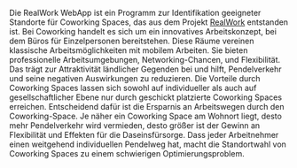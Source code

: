 Die RealWork WebApp ist ein Programm zur Identifikation geeigneter Standorte für Coworking Spaces, das aus dem Projekt [RealWork](https://kommunen-innovativ.de/realwork) entstanden ist. Bei Coworking handelt es sich um ein innovatives Arbeitskonzept, bei dem Büros für Einzelpersonen bereitstehen. Diese Räume vereinen klassische Arbeitsmöglichkeiten mit mobilem Arbeiten. Sie bieten professionelle Arbeitsumgebungen, Networking-Chancen, und Flexibilität. Das trägt zur Attraktivität ländlicher Gegenden bei und hilft, Pendelverkehr und seine negativen Auswirkungen zu reduzieren.
Die Vorteile durch Coworking Spaces lassen sich sowohl auf individueller als auch auf gesellschaftlicher Ebene nur durch geschickt platzierte Coworking Spaces erreichen. Entscheidend dafür ist die Ersparnis an Arbeitswegen durch den Coworking-Space. Je näher ein Coworking Space am Wohnort liegt, desto mehr Pendelverkehr wird vermieden, desto größer ist der Gewinn an Flexibilität und Effekten für die Daseinsfürsorge. Dass jeder Arbeitnehmer einen weitgehend individuellen Pendelweg hat, macht die Standortwahl von Coworking Spaces zu einem schwierigen Optimierungsproblem.
